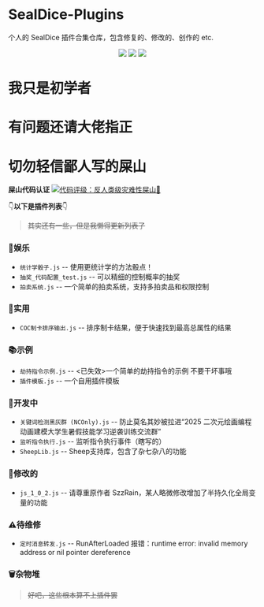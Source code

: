 # SealDice-Plugins
个人的 SealDice 插件合集仓库，包含修复的、修改的、创作的 etc.

<p align="center">
  <img src="https://img.shields.io/badge/JavaScript-ES6-F7DF1E?style=flat&logo=javascript&logoColor=black">
  <img src="https://img.shields.io/badge/SealDice--Core-150--dev-2ecc71?style=flat&logo=github&logoColor=white">
  <img src="https://img.shields.io/badge/License-MIT-blue.svg?style=flat&logo=mit&logoColor=white">
</p>

# 我只是初学者
# 有问题还请大佬指正
# 切勿轻信鄙人写的屎山

**屎山代码认证**
[![代码评级：反人类级灾难性屎山💩](https://img.shields.io/static/v1?label=代码评级&message=反人类级灾难性屎山💩&color=7B5804&style=flat&logo=speedtest)](https://github.com/lyjjl/SealDice-Plugins)

👇**以下是插件列表**👇
> ~~其实还有一些，但是我懒得更新列表了~~

### 🧩娱乐
 * `统计学骰子.js` -- 使用更统计学的方法骰点！
 * `抽奖_代码配置_test.js` -- 可以精细的控制概率的抽奖
 * `拍卖系统.js` -- 一个简单的拍卖系统，支持多拍卖品和权限控制

### 💪实用
 * `COC制卡排序输出.js` -- 排序制卡结果，便于快速找到最高总属性的结果

### 📚示例
 * `劫持指令示例.js` -- <已失效>一个简单的劫持指令的示例 不要干坏事哦
 * `插件模板.js` -- 一个自用插件模板

### 🚧开发中
 * `关键词检测黑灰群 (NCOnly).js` -- 防止莫名其妙被拉进“2025 二次元绘画编程动画建模大学生暑假技能学习逆袭训练交流群”
 * `监听指令执行.js` -- 监听指令执行事件（瞎写的）
 * `SheepLib.js` -- Sheep支持库，包含了杂七杂八的功能

### 🔧修改的
 * `js_1_0_2.js` -- 请尊重原作者 SzzRain，某人略微修改增加了半持久化全局变量的功能 

### ⚠待维修
 * `定时消息转发.js` -- RunAfterLoaded 报错：runtime error: invalid memory address or nil pointer dereference

### 🗑杂物堆
> ~~好吧，这些根本算不上插件罢~~
